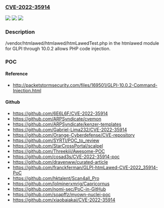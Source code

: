 ### [CVE-2022-35914](https://cve.mitre.org/cgi-bin/cvename.cgi?name=CVE-2022-35914)
![](https://img.shields.io/static/v1?label=Product&message=n%2Fa&color=blue)
![](https://img.shields.io/static/v1?label=Version&message=n%2Fa&color=blue)
![](https://img.shields.io/static/v1?label=Vulnerability&message=n%2Fa&color=brighgreen)

### Description

/vendor/htmlawed/htmlawed/htmLawedTest.php in the htmlawed module for GLPI through 10.0.2 allows PHP code injection.

### POC

#### Reference
- http://packetstormsecurity.com/files/169501/GLPI-10.0.2-Command-Injection.html

#### Github
- https://github.com/6E6L6F/CVE-2022-35914
- https://github.com/ARPSyndicate/cvemon
- https://github.com/ARPSyndicate/kenzer-templates
- https://github.com/Gabriel-Lima232/CVE-2022-35914
- https://github.com/Orange-Cyberdefense/CVE-repository
- https://github.com/SYRTI/POC_to_review
- https://github.com/StarCrossPortal/scalpel
- https://github.com/Threekiii/Awesome-POC
- https://github.com/cosad3s/CVE-2022-35914-poc
- https://github.com/dravenww/curated-article
- https://github.com/franckferman/GLPI-htmLawed-CVE-2022_35914-PoC
- https://github.com/hktalent/Scan4all_Pro
- https://github.com/lolminerxmrig/Capricornus
- https://github.com/nomi-sec/PoC-in-GitHub
- https://github.com/soapffz/myown-nuclei-poc
- https://github.com/xiaobaiakai/CVE-2022-35914


